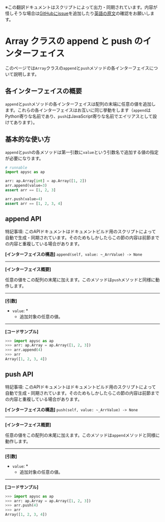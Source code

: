 <span class="inconspicuous-txt">※この翻訳ドキュメントはスクリプトによって出力・同期されています。内容が怪しそうな場合は<a href="https://github.com/simon-ritchie/apysc/issues" target="_blank">GitHubにissue</a>を追加したり[英語の原文](https://simon-ritchie.github.io/apysc/en/array_append_and_push.html)の確認をお願いします。</span>

# Array クラスの append と push のインターフェイス

このページでは`Array`クラスの`append`と`push`メソッドの各インターフェイスについて説明します。

## 各インターフェイスの概要

`append`と`push`メソッドの各インターフェイスは配列の末端に任意の値を追加します。これらの各インターフェイスはお互いに同じ挙動をします（`append`はPython寄りな名前であり、`push`はJavaScript寄りな名前でエイリアスとして設けてあります）。

## 基本的な使い方

`append`と`push`の各メソッドは第一引数に`value`という引数名で追加する値の指定が必要になります。

```py
# runnable
import apysc as ap

arr: ap.Array[int] = ap.Array([1, 2])
arr.append(value=3)
assert arr == [1, 2, 3]

arr.push(value=4)
assert arr == [1, 2, 3, 4]
```

## append API

<span class="inconspicuous-txt">特記事項: このAPIドキュメントはドキュメントビルド用のスクリプトによって自動で生成・同期されています。そのためもしかしたらこの節の内容は前節までの内容と重複している場合があります。</span>

**[インターフェイスの構造]** `append(self, value: ~_ArrValue) -> None`<hr>

**[インターフェイス概要]**

任意の値をこの配列の末尾に加えます。このメソッドは`push`メソッドと同様に動作します。<hr>

**[引数]**

- `value`: *
  - 追加対象の任意の値。

<hr>

**[コードサンプル]**

```py
>>> import apysc as ap
>>> arr: ap.Array = ap.Array([1, 2, 3])
>>> arr.append(4)
>>> arr
Array([1, 2, 3, 4])
```

## push API

<span class="inconspicuous-txt">特記事項: このAPIドキュメントはドキュメントビルド用のスクリプトによって自動で生成・同期されています。そのためもしかしたらこの節の内容は前節までの内容と重複している場合があります。</span>

**[インターフェイスの構造]** `push(self, value: ~_ArrValue) -> None`<hr>

**[インターフェイス概要]**

任意の値をこの配列の末尾に加えます。このメソッドは`append`メソッドと同様に動作します。<hr>

**[引数]**

- `value`: *
  - 追加対象の任意の値。

<hr>

**[コードサンプル]**

```py
>>> import apysc as ap
>>> arr: ap.Array = ap.Array([1, 2, 3])
>>> arr.push(4)
>>> arr
Array([1, 2, 3, 4])
```